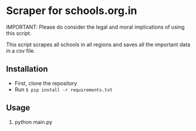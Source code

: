 # Scraper for schools.org.in 
IMPORTANT: Please do consider the legal and moral implications of using this script.

This script scrapes all schools in all regions and saves all the important data in a csv file. 
## Installation
- First, clone the repository
- Run `$ pip install -r requirements.txt`
## Usage
1. python main.py
